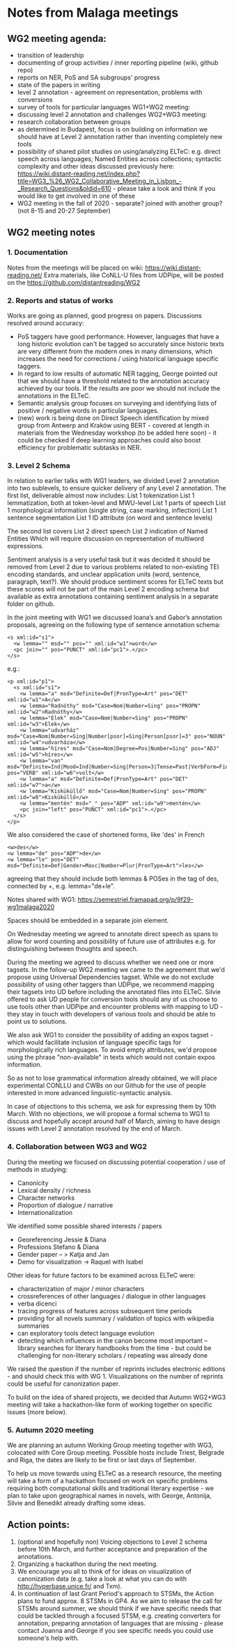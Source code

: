# Notes from Malaga meetings
## WG2 meeting agenda:
* transition of leadership
* documenting of group activities / inner reporting pipeline (wiki, github repo)
* reports on NER, PoS and SA subgroups' progress
* state of the papers in writing
* level 2 annotation - agreement on representation, problems with conversions
* survey of tools for particular languages
WG1+WG2 meeting:
* discussing level 2 annotation and challenges
WG2+WG3 meeting:
* research collaboration between groups
* as determined in Budapest, focus is on building on information we should have at Level 2 annotation rather than inventing completely new tools
* possibility of shared pilot studies on using/analyzing ELTeC: e.g. direct speech across languages; Named Entities across collections; syntactic complexity and other ideas discussed previously here: https://wiki.distant-reading.net/index.php?title=WG3_%26_WG2_Collaborative_Meeting_in_Lisbon_-_Research_Questions&oldid=610 - please take a look and think if you would like to get involved in one of these
* WG2 meeting in the fall of 2020 - separate? joined with another group? (not 8-15 and 20-27 September)

## WG2 meeting notes
### 1. Documentation
Notes from the meetings will be placed on wiki: https://wiki.distant-reading.net/
Extra materials, like CoNLL-U files from UDPipe, will be posted on the https://github.com/distantreading/WG2

### 2. Reports and status of works
Works are going as planned, good progress on papers. 
Discussions resolved around accuracy:
* PoS taggers have good performance. However, languages that have a long historic evolution can't be tagged so accurately since historic texts are very different from the modern ones in many dimensions, which increases the need for corrections / using historical language specific taggers.
* In regard to low results of automatic NER tagging, George pointed out that we should have a threshold related to the annotation accuracy achieved by our tools. If the results are poor we should not include the annotations in the ELTeC.
* Semantic analysis group focuses on surveying and identifying lists of positive / negative words in particular languages.
* (new) work is being done on Direct Speech identification by mixed group from Antwerp and Kraków using BERT - covered at length in materials from the Wednesday workshop (to be added here soon) - it could be checked if deep learning approaches could also boost efficiency for problematic subtasks in NER.

### 3. Level 2 Schema
In relation to earlier talks with WG1 leaders, we divided Level 2 annotation into two sublevels, to ensure quicker delivery of any Level 2 annotation.
The first list, deliverable almost now includes:
List 1	tokenization
List 1	lemmatization, both at token-level and MWU-level
List 1	parts of speech
List 1	morphological information (single string, case marking, inflection)
List 1	sentence segmentation
List 1	ID attribute (on word and sentence levels)

The second list covers
List 2	direct speech
List 2	indication of Named Entities
Which will require discussion on representation of multiword expressions.

Sentiment analysis is a very useful task but it was decided it should be removed from Level 2 due to various problems related to non-existing TEI encoding standards, and unclear application units (word, sentence, paragraph, text?). We should produce sentiment scores for ELTeC texts but these scores will not be part of the main Level 2 encoding schema but available as extra annotations containing sentiment analysis in a separate folder on github.

In the joint meeting with WG1 we discussed Ioana’s and Gabor’s annotation proposals, agreeing on the following type of sentence annotation schema:

```
<s xml:id="s1">
  <w lemma="" msd="" pos="" xml:id="w1">word</w>
  <pc join="" pos="PUNCT" xml:id="pc1">.</pc>
</s>
```

e.g.:
```
<p xml:id="p1">
  <s xml:id="s1">
    <w lemma="a" msd="Definite=Def|PronType=Art" pos="DET" xml:id="w1">A</w>
    <w lemma="Radnóthy" msd="Case=Nom|Number=Sing" pos="PROPN" xml:id="w2">Radnóthy</w>
    <w lemma="Elek" msd="Case=Nom|Number=Sing" pos="PROPN" xml:id="w3">Elek</w>
    <w lemma="udvarház" msd="Case=Nom|Number=Sing|Number[psor]=Sing|Person[psor]=3" pos="NOUN" xml:id="w4">udvarháza</w>
    <w lemma="híres" msd="Case=Nom|Degree=Pos|Number=Sing" pos="ADJ" xml:id="w5">híres</w>
    <w lemma="van" msd="Definite=Ind|Mood=Ind|Number=Sing|Person=3|Tense=Past|VerbForm=Fin|Voice=Act" pos="VERB" xml:id="w6">volt</w>
    <w lemma="a" msd="Definite=Def|PronType=Art" pos="DET" xml:id="w7">a</w>
    <w lemma="Kisküküllő" msd="Case=Nom|Number=Sing" pos="PROPN" xml:id="w8">Kisküküllő</w>
    <w lemma="mentén" msd="_" pos="ADP" xml:id="w9">mentén</w>
    <pc join="left" pos="PUNCT" xml:id="pc1">.</pc>
  </s>
</p>
```


We also considered the case of shortened forms, like 'des' in French

```
<w>des</w>
<w lemma="de" pos="ADP">de</w>
<w lemma="le" pos="DET" msd="Definite=Def|Gender=Masc|Number=Plur|PronType=Art">les</w>
```

agreeing that they should include both lemmas & POSes in the <w> tag of des, connected by +, e.g. lemma="de+le".

Notes shared with WG1:
https://semestriel.framapad.org/p/9f29-wg1malaga2020

Spaces should be embedded in a separate join element.

On Wednesday meeting we agreed to annotate direct speech as <said> spans to allow for word counting and possibility of future use of attributes e.g. for distinguishing between thoughts and speech.

During the meeting we agreed to discuss whether we need one or more tagsets. In the follow-up WG2 meeting we came to the agreement that we'd propose using Universal Dependencies tagset. While we do not exclude possibility of using other taggers than UDPipe, we recommend mapping their tagsets into UD before including the annotated files into ELTeC. Silvie offered to ask UD people for conversion tools should any of us choose to use tools other than UDPipe and encounter problems with mapping to UD - they stay in touch with developers of various tools and should be able to point us to solutions.

We also ask WG1 to consider the possibility of adding an expos tagset - which would facilitate inclusion of language specific tags for morphologically rich languages. To avoid empty attributes, we'd propose using the phrase "non-available" in texts which would not contain expos information.

So as not to lose grammatical information already obtained, we will place experimental CONLLU and CWBs on our Github for the use of people interested in more advanced linguistic-syntactic analysis.

In case of objections to this schema, we ask for expressing them by 10th March. With no objections, we will propose a formal schema to WG1 to discuss and hopefully accept around half of March, aiming to have design issues with Level 2 annotation resolved by the end of March.

### 4. Collaboration between WG3 and WG2

During the meeting we focused on discussing potential cooperation / use of methods in studying:
* Canonicity
* Lexical density / richness
* Character networks
* Proportion of dialogue / narrative
* Internationalization

We identified some possible shared interests / papers
* Georeferencing Jessie & Diana
* Professions Stefano & Diana
* Gender paper  – > Katja and Jan
* Demo for visualization -> Raquel with Isabel

Other ideas for future factors to be examined across ELTeC were:
* characterization of major / minor characters
* crossreferences of other languages / dialogue in other languages
* verba dicenci
* tracing progress of features across subsequent time periods
* providing for all novels summary / validation of topics with wikipedia summaries
* can exploratory tools detect language evolution
* detecting which influences in the canon become most important  –  library searches for literary handbooks from the time - but could be challenging for non-literary scholars / repeating was already done

We raised the question if the number of reprints includes electronic editions - and should check this with WG 1. Visualizations on the number of reprints could be useful for canonization paper.

To build on the idea of shared projects, we decided that Autumn WG2+WG3 meeting will take a hackathon-like form of working together on specific issues (more below).

### 5. Autumn 2020 meeting
We are planning an autumn Working Group meeting together with WG3, colocated with Core Group meeting. Possible hosts include Triest, Belgrade and Riga, the dates are likely to be first or last days of September.

To help us move towards using ELTeC as a research resource, the meeting will take a form of a hackathon focused on work on specific problems requiring both computational skills and traditional literary expertise - we plan to take upon geographical names in novels, with George, Antonija, Silvie and Benedikt already drafting some ideas.

## Action points:
1. (optional and hopefully non) Voicing objections to Level 2 schema before 10th March, and further acceptance and preparation of the annotations.
2. Organizing a hackathon during the next meeting.
3. We encourage you all to think of for ideas on visualization of canonization data (e.g. take a look at what you can do with http://hyperbase.unice.fr/ and Txm).
4. In continuation of last Grant Period's approach to STSMs, the Action plans to fund approx. 8 STSMs in GP4. As we aim to release the call for STSMs around summer, we should think if we have specific needs that could be tackled through a focused STSM, e.g. creating converters for annotation, preparing annotation of languages that are missing - please contact Joanna and George if you see specific needs you could use someone's help with.

